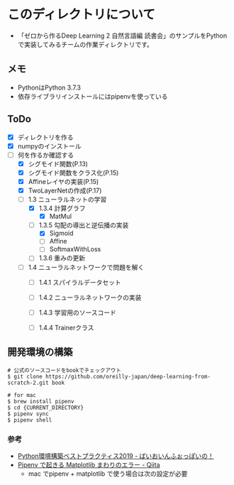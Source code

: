 # このディレクトリについて

 * 「ゼロから作るDeep Learning 2 自然言語編 読書会」のサンプルをPythonで実装してみるチームの作業ディレクトリです。

## メモ
 * PythonはPython 3.7.3
 * 依存ライブラリインストールにはpipenvを使っている

## ToDo
 - [X] ディレクトリを作る
 - [X] numpyのインストール
 - [ ] 何を作るか確認する
   - [X] シグモイド関数(P.13)
   - [X] シグモイド関数をクラス化(P.15)
   - [X] Affineレイヤの実装(P.15)
   - [X] TwoLayerNetの作成(P.17)
   - [ ] 1.3 ニューラルネットの学習
     - [X] 1.3.4 計算グラフ
       - [X] MatMul
     - [ ] 1.3.5 勾配の導出と逆伝播の実装
       - [X] Sigmoid
       - [ ] Affine
       - [ ] SoftmaxWithLoss
     - [ ] 1.3.6 重みの更新
   - [ ] 1.4 ニューラルネットワークで問題を解く
     - [ ] 1.4.1 スパイラルデータセット
     - [ ] 1.4.2 ニューラルネットワークの実装
     - [ ] 1.4.3 学習用のソースコード
     - [ ] 1.4.4 Trainerクラス



## 開発環境の構築

```
# 公式のソースコードをbookでチェックアウト
$ git clone https://github.com/oreilly-japan/deep-learning-from-scratch-2.git book
```

```
# for mac
$ brew install pipenv
$ cd {CURRENT_DIRECTORY}
$ pipenv sync
$ pipenv shell
```

### 参考

- [Python環境構築ベストプラクティス2019 - ばいおいんふぉっぽいの！](https://www.natsukium.com/blog/2019-02-18/python/)
- [Pipenv で起きる Matplotlib まわりのエラー - Qiita](https://qiita.com/utahkaA/items/ad9aa825832c5909575a)
    - mac でpipenv + matplotlib で使う場合は次の設定が必要
